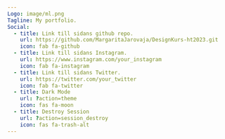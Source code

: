 ```yaml
---
Logo: image/ml.png
Tagline: My portfolio.
Social:
  - title: Link till sidans github repo.
    url: https://github.com/MargaritaJarovaja/DesignKurs-ht2023.git
    icon: fab fa-github
  - title: Link till sidans Instagram.
    url: https://www.instagram.com/your_instagram
    icon: fab fa-instagram
  - title: Link till sidans Twitter.
    url: https://twitter.com/your_twitter
    icon: fab fa-twitter
  - title: Dark Mode
    url: ?action=theme
    icon: fas fa-moon
  - title: Destroy Session
    url: ?action=session_destroy
    icon: fas fa-trash-alt
---
```

